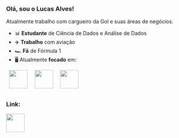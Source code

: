 ### Olá, sou o Lucas Alves!
Atualmente trabalho com cargueiro da Gol e suas áreas de negócios.

- 📊 **Estudante** de Ciência de Dados e Análise de Dados
- ✈️ **Trabalho** com aviação
- 🏎️ **Fã** de Fórmula 1
- 🖥️ Atualmente **focado** em:

<div display="inline">
  &nbsp;&nbsp;<img src="https://cdn.jsdelivr.net/gh/devicons/devicon@latest/icons/python/python-original.svg" width="50" />&nbsp;&nbsp;
  &nbsp;&nbsp;<img src="https://cdn.jsdelivr.net/gh/devicons/devicon@latest/icons/azuresqldatabase/azuresqldatabase-original.svg" width="50" />&nbsp;&nbsp;
  &nbsp;&nbsp;<img src="https://static.wixstatic.com/media/322cff_c3cd08ea165f4e41bdb604d646554fc5~mv2.png/v1/fill/w_420,h_420,al_c,lg_1,q_85,enc_auto/322cff_c3cd08ea165f4e41bdb604d646554fc5~mv2.png" width="50" />&nbsp;&nbsp;
</div>               

##

### **Link:**

<a href="https://www.linkedin.com/in/lucas-alves-191790129?utm_source=share&utm_campaign=share_via&utm_content=profile&utm_medium=ios_app">
  <img src="https://cdn.jsdelivr.net/gh/devicons/devicon@latest/icons/linkedin/linkedin-original.svg" width="50" />
</a>
 
